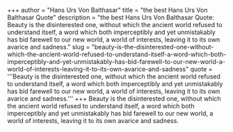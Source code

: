 +++
author = "Hans Urs Von Balthasar"
title = "the best Hans Urs Von Balthasar Quote"
description = "the best Hans Urs Von Balthasar Quote: Beauty is the disinterested one, without which the ancient world refused to understand itself, a word which both imperceptibly and yet unmistakably has bid farewell to our new world, a world of interests, leaving it to its own avarice and sadness."
slug = "beauty-is-the-disinterested-one-without-which-the-ancient-world-refused-to-understand-itself-a-word-which-both-imperceptibly-and-yet-unmistakably-has-bid-farewell-to-our-new-world-a-world-of-interests-leaving-it-to-its-own-avarice-and-sadness"
quote = '''Beauty is the disinterested one, without which the ancient world refused to understand itself, a word which both imperceptibly and yet unmistakably has bid farewell to our new world, a world of interests, leaving it to its own avarice and sadness.'''
+++
Beauty is the disinterested one, without which the ancient world refused to understand itself, a word which both imperceptibly and yet unmistakably has bid farewell to our new world, a world of interests, leaving it to its own avarice and sadness.
